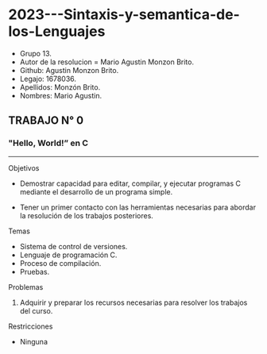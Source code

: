 # 2023---Sintaxis-y-semantica-de-los-Lenguajes
- Grupo 13.
- Autor de la resolucion = Mario Agustin Monzon Brito.
- Github: Agustin Monzon Brito.
- Legajo: 1678036.
- Apellidos: Monzón Brito.
- Nombres: Mario Agustin.
## TRABAJO N° 0
### "Hello, World!” en C
___
Objetivos

 -  Demostrar capacidad para editar, compilar, y ejecutar programas C mediante el desarrollo de un programa simple.

 - Tener un primer contacto con las herramientas necesarias para abordar la resolución de los trabajos posteriores.

Temas
 - Sistema de control de versiones.
 - Lenguaje de programación C.
 - Proceso de compilación.
 - Pruebas.

Problemas

1. Adquirir y preparar los recursos necesarias para resolver los trabajos del curso.

Restricciones
 - Ninguna

